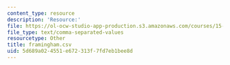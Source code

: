 ```yaml
---
content_type: resource
description: 'Resource:'
file: https://ol-ocw-studio-app-production.s3.amazonaws.com/courses/15-071-the-analytics-edge-spring-2017/5d689a024551e672313f7fd7eb1bee8d_framingham.csv
file_type: text/comma-separated-values
resourcetype: Other
title: framingham.csv
uid: 5d689a02-4551-e672-313f-7fd7eb1bee8d
---
```


